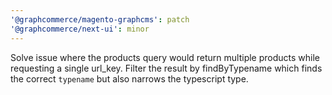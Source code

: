```yaml
---
'@graphcommerce/magento-graphcms': patch
'@graphcommerce/next-ui': minor
---
```


Solve issue where the products query would return multiple products while requesting a single url_key. Filter the result by findByTypename which finds the correct `typename` but also narrows the typescript type.
